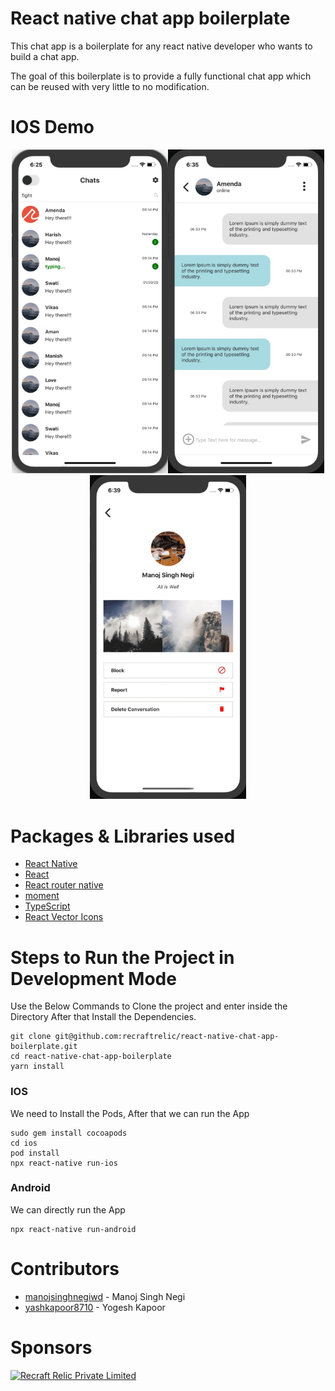 React native chat app boilerplate
=======

This chat app is a boilerplate for any react native developer who wants to build a chat app.

The goal of this boilerplate is to provide a fully functional chat app which can be reused with very little to no modification.

IOS Demo
=======
<p align="center">
  <img width="250" src="./ios-1.gif"><img width="250" src="./ios-2.gif"><img width="250" src="./ios-3.gif">
</p>

Packages & Libraries used
=======

* [React Native](https://www.npmjs.com/package/react-native)
* [React](https://www.npmjs.com/package/react)
* [React router native](https://www.npmjs.com/package/react-router-native)
* [moment](https://www.npmjs.com/package/moment)
* [TypeScript](https://www.npmjs.com/package/typescript)
* [React Vector Icons](https://www.npmjs.com/package/react-native-vector-icons)

Steps to Run the Project in Development Mode
=======
Use the Below Commands to Clone the project and enter inside the Directory
After that Install the Dependencies.
```
git clone git@github.com:recraftrelic/react-native-chat-app-boilerplate.git
cd react-native-chat-app-boilerplate
yarn install
```

### IOS
We need to Install the Pods, After that we can run the App
```
sudo gem install cocoapods
cd ios
pod install
npx react-native run-ios
```

### Android
We can directly run the App
```
npx react-native run-android
```

Contributors
=======
* [manojsinghnegiwd](https://github.com/manojsinghnegiwd) - Manoj Singh Negi
* [yashkapoor8710](https://github.com/yashkapoor8710) - Yogesh Kapoor

Sponsors
=======
[<img src="http://www.recraftstudio.com/images/logo.png" alt="Recraft Relic Private Limited" width="50"/>](http://www.recraftrelic.com)